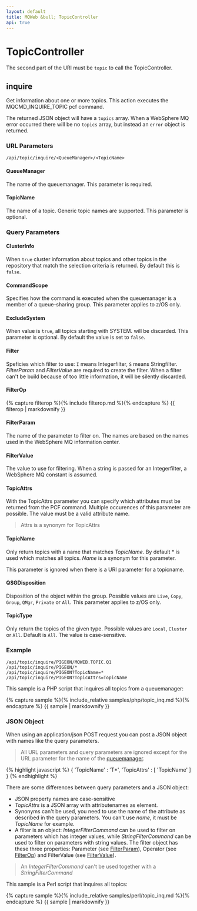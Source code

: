 ```yaml
---
layout: default
title: MQWeb &bull; TopicController
api: true
---
```

TopicController
===============

The second part of the URI must be `topic` to call the TopicController.

## <a name="inquire"></a>inquire
Get information about one or more topics. This action executes the
MQCMD_INQUIRE_TOPIC pcf command.

The returned JSON object will have a `topics` array. When a WebSphere MQ error
occurred there will be no `topics` array, but instead an `error` object is
returned.

### <a name="inquireUrl"></a>URL Parameters
`/api/topic/inquire/<QueueManager>/<TopicName>`

#### <a name="inquireUrlQueueManager"></a>QueueManager
The name of the queuemanager. This parameter is required.

#### <a name="inquireUrlTopicName"></a>TopicName
The name of a topic. Generic topic names are supported.
This parameter is optional.

### <a name="inquireQuery"></a>Query Parameters

#### <a name="inquireQueryClusterInfo"></a>ClusterInfo
When `true` cluster information about topics and other topics in the repository
that match the selection criteria is returned. By default this is `false`.

#### <a name="inquireQueryCommandScope"></a>CommandScope
Specifies how the command is executed when the queuemanager is a member of a
queue-sharing group. This parameter applies to z/OS only.

#### <a name="inquireQueryExcludeSystem"></a>ExcludeSystem
When value is `true`, all topics starting with SYSTEM. will be discarded.
This parameter is optional. By default the value is set to `false`.

#### <a name="inquireQueryFilter"></a>Filter
Speficies which filter to use: `I` means Integerfilter, `S` means Stringfilter.
*FilterParam* and *FilterValue* are required to create the filter. When a
filter can't be build because of too little information, it will be silently
discarded.

#### <a name="inquireQueryFilterOp"></a>FilterOp
{% capture filterop %}{% include filterop.md %}{% endcapture %}
{{ filterop | markdownify }}

#### <a name="inquireQueryFilterParam"></a>FilterParam
The name of the parameter to filter on. The names are based on the names used
in the WebSphere MQ information center.

#### <a name="inquireQueryFilterValue"></a>FilterValue
The value to use for filtering. When a string is passed for an Integerfilter,
a WebSphere MQ constant is assumed.

#### <a name="inquireQueryTopicAttrs"></a>TopicAttrs
With the TopicAttrs parameter you can specify which attributes must be
returned from the PCF command. Multiple occurences of this parameter
are possible. The value must be a valid attribute name.

> Attrs is a synonym for TopicAttrs

#### <a name="inquireQueryTopicName"></a>TopicName
Only return topics with a name that matches *TopicName*. By
default * is used which matches all topics. *Name* is a synonym for this
parameter.

This parameter is ignored when there is a URI parameter for a topicname.

#### <a name="inquireQueryQSGDisposition"></a>QSGDisposition
Disposition of the object within the group. Possible values are `Live`, `Copy`,
`Group`, `QMgr`, `Private` or `All`. This parameter applies to z/OS only.

#### <a name="inquireQueryTopicType"></a>TopicType
Only return the topics of the given type. Possible values are `Local`,
`Cluster` or `All`. Default is `All`. The value is case-sensitive.

### <a name="inquireExample"></a>Example

`/api/topic/inquire/PIGEON/MQWEB.TOPIC.Q1`  
`/api/topic/inquire/PIGEON/*`  
`/api/topic/inquire/PIGEON?TopicName=*`  
`/api/topic/inquire/PIGEON?TopicAttrs=TopicName`

This sample is a PHP script that inquires all topics from a queuemanager:

{% capture sample %}{% include_relative samples/php/topic_inq.md %}{% endcapture %}
{{ sample | markdownify }}

### <a name="inquireJSON"></a>JSON Object
When using an application/json POST request you can post a JSON object with
names like the query parameters.

> All URL parameters and query parameters are ignored except for the URL parameter for
> the name of the [queuemanager](#inquireUrlQueueManager).

{% highlight javascript %}
    {
      'TopicName' : 'T*',
      'TopicAttrs' : [
        'TopicName'
      ]
    }
{% endhighlight %}

There are some differences between query parameters and a JSON object:

+ JSON property names are case-sensitive
+ *TopicAttrs* is a JSON array with attributenames as element.
+ Synonyms can't be used, you need to use the name of the attribute
  as described in the query parameters. You can't use *name*, it must be *TopicName* for example.
+ A filter is an object: *IntegerFilterCommand* can be used to filter on parameters which has
  integer values, while *StringFilterCommand* can be used to filter on parameters with string values.
  The filter object has these three properties: Parameter (see [FilterParam](#inquireQueryFilterParam)),
  Operator (see [FilterOp](#inquireQueryFilterOp)) and FilterValue (see [FilterValue](#inquireQueryFilterValue)).

> An *IntegerFilterCommand* can't be used together with a *StringFilterCommand*

This sample is a Perl script that inquires all topics:

{% capture sample %}{% include_relative samples/perl/topic_inq.md %}{% endcapture %}
{{ sample | markdownify }}
